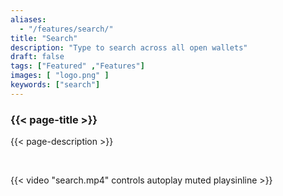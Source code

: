```yaml
---
aliases:
  - "/features/search/"
title: "Search"
description: "Type to search across all open wallets"
draft: false
tags: ["Featured" ,"Features"]
images: [ "logo.png" ]
keywords: ["search"]
---
```






### {{< page-title >}} 
{{< page-description >}} 

<br>



{{< video "search.mp4" controls  autoplay muted playsinline >}}
